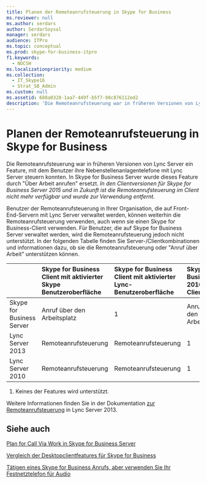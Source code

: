 ```yaml
---
title: Planen der Remoteanrufsteuerung in Skype for Business
ms.reviewer: null
ms.author: serdars
author: SerdarSoysal
manager: serdars
audience: ITPro
ms.topic: conceptual
ms.prod: skype-for-business-itpro
f1.keywords:
  - NOCSH
ms.localizationpriority: medium
ms.collection:
  - IT_Skype16
  - Strat_SB_Admin
ms.custom: null
ms.assetid: 688a0328-1aa7-449f-b5f7-98c876112ed2
description: 'Die Remoteanrufsteuerung war in früheren Versionen von Lync Server ein Feature, mit dem Benutzer ihre Nebenstellenanlagentelefone mit Lync Server steuern konnten. In Skype for Business Server wurde dieses Feature durch "Über Arbeit anrufen" ersetzt. In den Clientversionen für Skype for Business Server 2015 und in Zukunft ist die Remoteanrufsteuerung im Client nicht mehr verfügbar und wurde zur Verwendung entfernt.'
---
```


# <a name="plan-for-remote-call-control-in-skype-for-business"></a>Planen der Remoteanrufsteuerung in Skype for Business
 
Die Remoteanrufsteuerung war in früheren Versionen von Lync Server ein Feature, mit dem Benutzer ihre Nebenstellenanlagentelefone mit Lync Server steuern konnten. In Skype for Business Server wurde dieses Feature durch "Über Arbeit anrufen" ersetzt.  *In den Clientversionen für Skype for Business Server 2015 und in Zukunft ist die Remoteanrufsteuerung im Client nicht mehr verfügbar und wurde zur Verwendung entfernt.* 
  
 Benutzer der Remoteanrufsteuerung in Ihrer Organisation, die auf Front-End-Servern mit Lync Server verwaltet werden, können weiterhin die Remoteanrufsteuerung verwenden, auch wenn sie einen Skype for Business-Client verwenden. Für Benutzer, die auf Skype for Business Server verwaltet werden, wird die Remoteanrufsteuerung jedoch nicht unterstützt. In der folgenden Tabelle finden Sie Server-/Clientkombinationen und informationen dazu, ob sie die Remoteanrufsteuerung oder "Anruf über Arbeit" unterstützen können.
  
|&nbsp;|Skype for Business Client mit aktivierter Skype Benutzeroberfläche|Skype for Business Client mit aktivierter Lync-Benutzeroberfläche|Skype for Business 2016-Client|Lync 2013-Client|Lync 2010-Client|
|:-----|:-----|:-----|:-----|:-----|:-----|
| Skype for Business Server  |Anruf über den Arbeitsplatz   |1  |Anruf über den Arbeitsplatz   |1  |1  |
| Lync Server 2013  |Remoteanrufsteuerung   |Remoteanrufsteuerung   |1  |Remoteanrufsteuerung   |Remoteanrufsteuerung   |
| Lync Server 2010  |Remoteanrufsteuerung   |Remoteanrufsteuerung   |1  |Remoteanrufsteuerung   |Remoteanrufsteuerung   |
   
1. Keines der Features wird unterstützt.
  
Weitere Informationen finden Sie in der Dokumentation [zur Remoteanrufsteuerung](/previous-versions/office/lync-server-2013/lync-server-2013-planning-for-remote-call-control) in Lync Server 2013.
  
## <a name="see-also"></a>Siehe auch

[Plan for Call Via Work in Skype for Business Server](call-via-work.md)
  
[Vergleich der Desktopclientfeatures für Skype for Business](../../plan-your-deployment/clients-and-devices/desktop-feature-comparison.md)

[Tätigen eines Skype for Business Anrufs, aber verwenden Sie Ihr Festnetztelefon für Audio](https://support.office.com/article/Make-a-Skype-for-Business-call-but-use-your-PBX-desk-phone-for-audio-6a316c11-a05e-460c-b969-32ff0ad848e6)